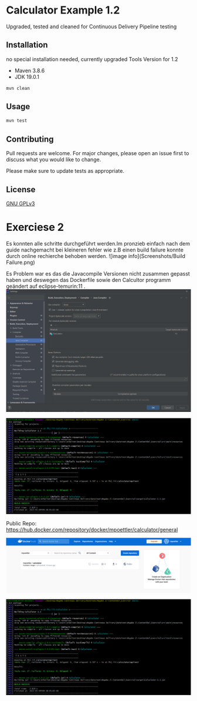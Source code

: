 # Calculator Example 1.2 

Upgraded, tested and cleaned for Continuous Delivery Pipeline testing

## Installation

no special installation needed, currently upgraded Tools Version for 1.2
- Maven 3.8.6
- JDK 19.0.1

```bash
mvn clean
```

## Usage

```bash
mvn test
```

## Contributing

Pull requests are welcome. For major changes, please open an issue first
to discuss what you would like to change.

Please make sure to update tests as appropriate.

## License

[GNU GPLv3](https://choosealicense.com/licenses/gpl-3.0/)


# Exerciese 2

Es konnten alle schritte durchgeführt werden.Im pronzieb einfach nach dem guide nachgemacht bei kleineren fehler wie z.B einen build failure konnte durch online rechierche behoben werden.
![image info](Screenshots/Build Failure.png)

Es Problem war es das die Javacompile Versionen nicht zusammen gepasst haben und deswegen das Dockerfile sowie den Calcultor programm geändert auf eclipse-temurin:11 .
![image info](Screenshots/changeVersion.png)

![image info](Screenshots/mvnSucess.png)

Public Repo: https://hub.docker.com/repository/docker/mpoettler/calculator/general

![image info](Screenshots/DockerHub.png)

![image info](Screenshots/mvnSucess.png)




